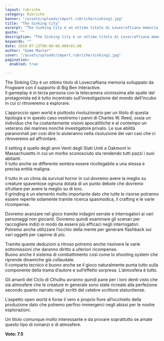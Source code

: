 ```yaml
---
layout: rubriche
category: Rubriche
banner: "/assets/uploads/import.rubriche/sinking1.jpg"
title: "The Sinking City"
excerpt: "The Sinking City è un ottimo titolo di Lovecraftiana memoria sviluppato da Frogware con il supporto di Big Ben Interactive. Il gameplay è in terza persona con la telecamera vicinissima alle spalle del protagonista ed è tutto incentrato sull’investigazione del mondo dell’incubo in cui ci ritroveremo a esplorare. L’approccio open world è piuttosto rivoluzionario per [&hellip"
quote: ""
description: "The Sinking City è un ottimo titolo di Lovecraftiana memoria sviluppato da Frogware con il supporto di Big Ben Interactive. Il gameplay è in terza persona con la telecamera vicinissima alle spalle del protagonista ed è tutto incentrato sull’investigazione del mondo dell’incubo in cui ci ritroveremo a esplorare. L’approccio open world è piuttosto rivoluzionario per [&hellip"
keywords: ""
date: 2019-07-23T00:00:00.000+01:00
author: "Game Master"
cover: "/assets/uploads/import.rubriche/sinking1.jpg"
pagination:
  enabled: true

---
```


The Sinking City è un ottimo titolo di Lovecraftiana memoria sviluppato da Frogware con il supporto di Big Ben Interactive.  
Il gameplay è in terza persona con la telecamera vicinissima alle spalle del protagonista ed è tutto incentrato sull’investigazione del mondo dell’incubo in cui ci ritroveremo a esplorare.

L’approccio open world è piuttosto rivoluzionario per un titolo di questa tipologia e in questo caso vestiremo i panni di Charles W. Reed, ossia un individuo che ha costantemente visioni apocalittiche e al contempo un veterano dei marines nonché investigatore privato. Le sue abilità paranormali per così dire lo aiuteranno nella risoluzione dei vari casi che ci ritroveremo ad affrontare.

Il setting è quello degli anni Venti degli Stati Uniti a Oakmont in Massachusetts in cui un morbo sconosciuto sta rendendo tutti pazzi i suoi abitanti.  
Il tutto anche se differente sembra essere ricollegabile a una stessa e precisa entità maligna.

Il tutto in un clima da survival horror in cui dovremo avere la meglio su creature spaventose ognuna dotata di un punto debole che dovremo sfruttare per avere la meglio su di loro.  
Il grinding è un elemento molto importante dato che tutte le risorse potranno essere reperite solamente tramite ricerca spasmodica, il crafting e le varie ricompense.

Dovremo avanzare nel gioco tramite indagini serrate e interrogatori ai vari personaggi non giocanti. Dovremo quindi esaminare gli scenari per raccogliere indizi in modo da essere più efficaci negli interrogatori.  
Potremo anche utilizzare l’occhio della mente per generare flashback sui vari oggetti per capirne di più.

Tramite queste deduzioni a ritroso potremo anche risolvere le varie sottomissioni che daranno diritto a ulteriori ricompense.  
Buono anche il sistema di combattimento così come lo shooting system che riprende dinamiche già collaudate.  
Il comparto tecnico è buono anche se il gioco naturalmente punta tutto sulla componente della trama d’autore e sull’effetto sorpresa. L’atmosfera è tutto.

Gli amanti del Ciclo di Cthulhu avranno quindi pane per i loro denti visto che sia atmosfere che le creature in generale sono state ricreate alla perfezione secondo quanto narrato negli scritti del celebre scrittore statunitense.

L’aspetto open world è forse il vero e proprio fiore all’occhiello della produzione dato che potremo perfino immergerci negli abissi per le nostre esplorazioni.

Un titolo comunque molto interessante e da provare soprattutto se amate questo tipo di romanzi e di atmosfere.

**Voto: 7.5**
